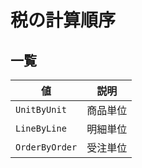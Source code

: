 

税の計算順序
======


一覧
--




| 値 | 説明 |
| --- | --- |
| `UnitByUnit` | 商品単位 |
| `LineByLine` | 明細単位 |
| `OrderByOrder` | 受注単位 |



